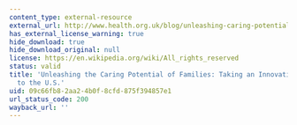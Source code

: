 ```yaml
---
content_type: external-resource
external_url: http://www.health.org.uk/blog/unleashing-caring-potential-families-taking-innovation-india-us
has_external_license_warning: true
hide_download: true
hide_download_original: null
license: https://en.wikipedia.org/wiki/All_rights_reserved
status: valid
title: 'Unleashing the Caring Potential of Families: Taking an Innovation from India
  to the U.S.'
uid: 09c66fb8-2aa2-4b0f-8cfd-875f394857e1
url_status_code: 200
wayback_url: ''
---
```

